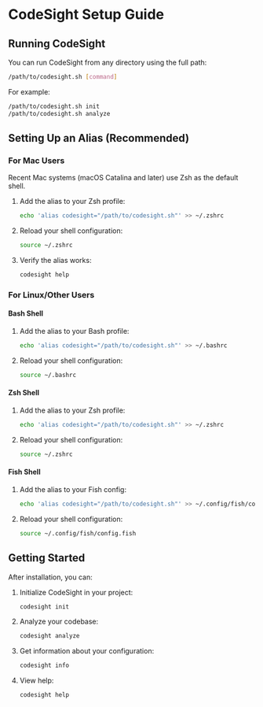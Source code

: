 # CodeSight Setup Guide

## Running CodeSight

You can run CodeSight from any directory using the full path:

```bash
/path/to/codesight.sh [command]
```

For example:

```bash
/path/to/codesight.sh init
/path/to/codesight.sh analyze
```

## Setting Up an Alias (Recommended)

### For Mac Users

Recent Mac systems (macOS Catalina and later) use Zsh as the default shell.

1. Add the alias to your Zsh profile:

   ```bash
   echo 'alias codesight="/path/to/codesight.sh"' >> ~/.zshrc
   ```

2. Reload your shell configuration:

   ```bash
   source ~/.zshrc
   ```

3. Verify the alias works:
   ```bash
   codesight help
   ```

### For Linux/Other Users

#### Bash Shell

1. Add the alias to your Bash profile:

   ```bash
   echo 'alias codesight="/path/to/codesight.sh"' >> ~/.bashrc
   ```

2. Reload your shell configuration:
   ```bash
   source ~/.bashrc
   ```

#### Zsh Shell

1. Add the alias to your Zsh profile:

   ```bash
   echo 'alias codesight="/path/to/codesight.sh"' >> ~/.zshrc
   ```

2. Reload your shell configuration:
   ```bash
   source ~/.zshrc
   ```

#### Fish Shell

1. Add the alias to your Fish config:

   ```bash
   echo 'alias codesight="/path/to/codesight.sh"' >> ~/.config/fish/config.fish
   ```

2. Reload your shell configuration:
   ```bash
   source ~/.config/fish/config.fish
   ```

## Getting Started

After installation, you can:

1. Initialize CodeSight in your project:

   ```bash
   codesight init
   ```

2. Analyze your codebase:

   ```bash
   codesight analyze
   ```

3. Get information about your configuration:

   ```bash
   codesight info
   ```

4. View help:
   ```bash
   codesight help
   ```
